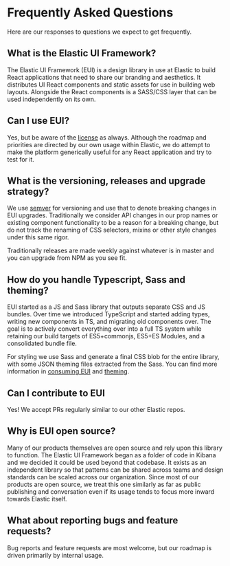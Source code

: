 # Frequently Asked Questions

Here are our responses to questions we expect to get frequently.

## What is the Elastic UI Framework?

The Elastic UI Framework (EUI) is a design library in use at Elastic to build React applications that need to share our branding and aesthetics. It distributes UI React components and static assets for use in building web layouts. Alongside the React components is a SASS/CSS layer that can be used independently on its own.

## Can I use EUI?

Yes, but be aware of the [license](LICENSE) as always. Although the roadmap and priorities are directed by our own usage within Elastic, we do attempt to make the platform generically useful for any React application and try to test for it.

## What is the versioning, releases and upgrade strategy?

We use [semver](https://semver.org/) for versioning and use that to denote breaking changes in EUI upgrades. Traditionally we consider API changes in our prop names or existing component functionality to be a reason for a breaking change, but do not track the renaming of CSS selectors, mixins or other style changes under this same rigor.

Traditionally releases are made weekly against whatever is in master and you can upgrade from NPM as you see fit.

## How do you handle Typescript, Sass and theming?

EUI started as a JS and Sass library that outputs separate CSS and JS bundles. Over time we introduced TypeScript and started adding types, writing new components in TS, and migrating old components over. The goal is to actively convert everything over into a full TS system while retaining our build targets of ES5+commonjs, ES5+ES Modules, and a consolidated bundle file.

For styling we use Sass and generate a final CSS blob for the entire library, with some JSON theming files extracted from the Sass. You can find more information in [consuming EUI](wiki/consuming) and [theming](wiki/theming.md).

## Can I contribute to EUI

Yes! We accept PRs regularly similar to our other Elastic repos.

## Why is EUI open source?

Many of our products themselves are open source and rely upon this library to function. The Elastic UI Framework began as a folder of code in Kibana and we decided it could be used beyond that codebase. It exists as an independent library so that patterns can be shared across teams and design standards can be scaled across our organization. Since most of our products are open source, we treat this one similarly as far as public publishing and conversation even if its usage tends to focus more inward towards Elastic itself.

## What about reporting bugs and feature requests?

Bug reports and feature requests are most welcome, but our roadmap is driven primarily by internal usage.
